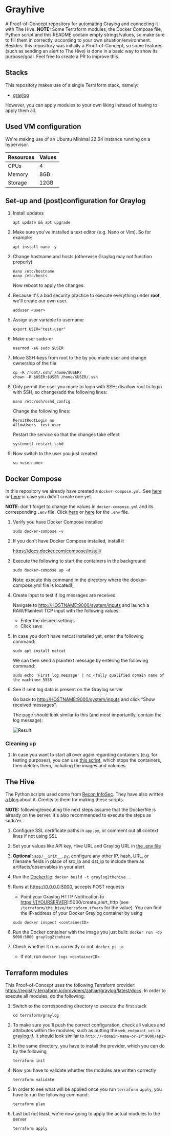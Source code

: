 # Grayhive

A Proof-of-Concept repository for automating Graylog and connecting it with The Hive. **NOTE:** Some Terraform modules, the Docker Compose file, Python script and this README contain empty strings/values, so make sure to fill them in correctly, according to your own situation/environment. Besides: this repository was initially a Proof-of-Concept, so some features (such as sending an alert to The Hive) is done in a basic way to show its purpose/goal. Feel free to create a PR to improve this.

## Stacks

This repository makes use of a single Terraform stack, namely:

- [graylog](./terraform/graylog)

However, you can apply modules to your own liking instead of having to apply them all.

## Used VM configuration

We're making use of an Ubuntu Minimal 22.04 instance running on a hypervisor.

| Resources | Values |
| ------ | ------ |
| CPUs | 4 |
| Memory | 8GB |
| Storage | 12GB |

## Set-up and (post)configuration for Graylog

1. Install updates

    ```shell
    apt update && apt upgrade
    ```

1. Make sure you've installed a text editor (e.g. Nano or Vim). So for example:

    ```shell
    apt install nano -y
    ```

1. Change hostname and hosts (otherwise Graylog may not function properly)

    ```shell
    nano /etc/hostname
    nano /etc/hosts
    ```

    Now reboot to apply the changes.

1. Because it's a bad security practice to execute everything under **root**,
   we'll create our own user.

    ```shell
    adduser <user>
    ```

1. Assign user variable to username

    ```shell
    export USER="test-user"
    ```

1. Make user sudo-er

    ```shell
    usermod -aG sudo $USER
    ```

1. Move SSH-keys from root to the by you made user and change ownership of the file

    ```shell
    cp -R /root/.ssh/ /home/$USER/
    chown -R $USER:$USER /home/$USER/.ssh
    ```

1. Only permit the user you made to login with SSH; disallow root to login with SSH, so change/add the following lines:

    ```shell
    nano /etc/ssh/sshd_config
    ```

    Change the following lines:

    ```shell
    PermitRootLogin no
    AllowUsers  test-user
    ```

    Restart the service so that the changes take effect

    ```shell
    systemctl restart sshd
    ```

1. Now switch to the user you just created

    ```shell
    su <username>
    ```

## Docker Compose

In this repository we already have created a `docker-compose.yml`. See [here](/docker/graylog5.x/docker-compose.yml) or [here](./docker/graylog4.x/docker-compose.yml) in case you didn't create one yet.

**NOTE**: don't forget to change the values in `docker-compose.yml` and its corresponding `.env` file. Click [here](./docker/graylog5.x/.env) or [here](./docker/graylog4.x/.env) for the `.env` file.

1. Verify you have Docker Compose installed

    ```shell
    sudo docker-compose -v
    ```

1. If you don't have Docker Compose installed, install it

    <https://docs.docker.com/compose/install/>

1. Execute the following to start the containers in the background

    ```shell
    sudo docker-compose up -d
    ```

    Note: execute this command in the directory where the
    docker-compose.yml file is located!_

1. Create input to test if log messages are received

    Navigate to <http://HOSTNAME:9000/system/inputs> and launch a RAW/Plaintext TCP input with the following values:

    - Enter the desired settings
    - Click save

1. In case you don’t have netcat installed yet, enter the following command:

    ```shell
    sudo apt install netcat
    ```

    We can then send a plaintext message by entering the following command:

    ```shell
    sudo echo 'First log message' | nc <fully qualified domain name of the machine> 5555
    ```

1. See if sent log data is present on the Graylog server

    Go back to <http://HOSTNAME:9000/system/inputs> and click “Show received messages”.

    The page should look similar to this (and most importantly, contain the log message):

    ![Result](https://user-images.githubusercontent.com/50231698/141489725-450e7992-9b6b-4031-a75a-b5ebd8cec227.png)

### Cleaning up

1. In case you want to start all over again regarding containers (e.g. for testing purposes), you can use [this script](/docker/clean_start.sh), which stops the containers, then deletes them, including the images and volumes.

## The Hive

The Python scripts used come from [Recon InfoSec](https://github.com/ReconInfoSec/graylog2thehive). They have also written [a blog](https://blog.reconinfosec.com/integrating-graylog-with-thehive/) about it. Credits to them for making these scripts.

**NOTE:** following/executing the next steps assume that the Dockerfile is already on the server. It's also recommended to execute the steps as sudo'er.

1. Configure SSL certificate paths in `app.py`, or comment out all context lines if not using SSL

1. Set your values like API key, Hive URL and Graylog URL in [the .env file](./graylog2thehive/.env)

1. **Optional:** `app/__init__.py`, configure any other IP, hash, URL, or filename fields in place of src_ip and dst_ip to include them as artifacts/observables in your alert

1. Run the [Dockerfile](./graylog2thehive/Dockerfile): `docker build -t graylog2thehive .`

1. Runs at <https://0.0.0.0:5000>, accepts POST requests

    - Point your Graylog HTTP Notification to <https://[YOURSERVER>]:5000/create_alert_http (see `/terraform/the_hive/terraform.tfvars` for the value). You can find the IP-address of your Docker Graylog container by using

    ```shell
    sudo docker inspect <containerID>
    ```

1. Run the Docker container with the image you just built: `docker run -dp 5000:5000 graylog2thehive`

1. Check whether it runs correctly or not: `docker ps -a`

    - If not, run `docker logs <containerID>`

## Terraform modules

This Proof-of-Concept uses the following Terraform provider: <https://registry.terraform.io/providers/zahiar/graylog/latest/docs>. In order to execute all modules, do the following:

1. Switch to the corresponding directory to execute the first stack

    ```shell
    cd terraform/graylog
    ```

1. To make sure you'll push the correct configuration, check all values and attributes within the modules, such as putting the `web_endpoint_uri` in [graylog.tf](/terraform/graylog/graylog.tf#L11). It should look similar to `http://<domain-name-or-IP:9000/api>`

1. In the same directory, you have to install the provider, which you can do by the following

    ```shell
    terraform init
    ```

1. Now you have to validate whether the modules are written correctly

    ```shell
    terraform validate
    ```

1. In order to see what will be applied once you run `terraform apply`, you have to run the following command:

    ```shell
    terraform plan
    ```

1. Last but not least, we're now going to apply the actual modules to the server

    ```shell
    terraform apply
    ```
